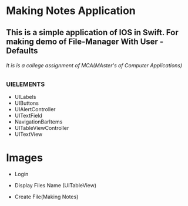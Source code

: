 # Making Notes Application

## This is a simple application of IOS in Swift. For making demo of File-Manager With User - Defaults

###### It is is a college assignment of MCA(MAster's of Computer Applications)


### UIELEMENTS

* UILabels
* UIButtons
* UIAlertController
* UITextField
* NavigationBarItems
* UITableViewController
* UITextView

# Images

* Login 



* Display Files Name (UITableView)



* Create File(Making Notes)


